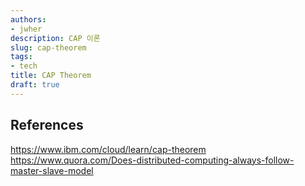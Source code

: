 ```yaml
---
authors:
- jwher
description: CAP 이론
slug: cap-theorem
tags:
- tech
title: CAP Theorem
draft: true
---
```


## References
https://www.ibm.com/cloud/learn/cap-theorem
https://www.quora.com/Does-distributed-computing-always-follow-master-slave-model